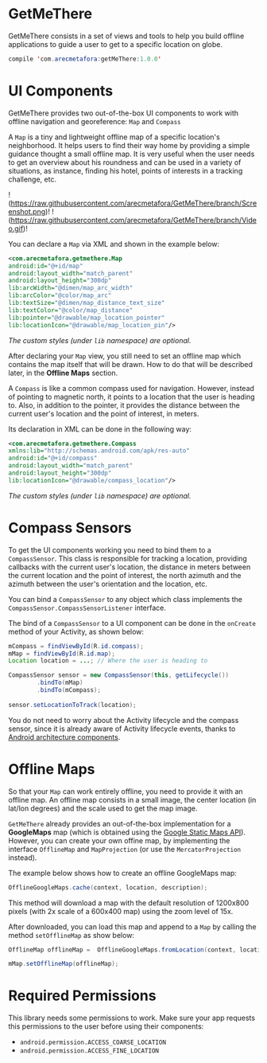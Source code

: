 
# GetMeThere

GetMeThere consists in a set of views and tools to help you build offline applications to guide a user to get to a specific location on globe.

```java
compile 'com.arecmetafora:getMeThere:1.0.0'
```

# UI Components

GetMeThere provides two out-of-the-box UI components to work with offline navigation and georeference:  `Map` and `Compass`

A `Map` is a tiny and lightweight offline map of a specific location's neighborhood. It helps users to find their way home by providing a simple guidance thought a small offline map. It is very useful when the user needs to get an overview about his roundness and can be used in a variety of situations, as instance, finding his hotel, points of interests in a tracking challenge, etc.

!(https://raw.githubusercontent.com/arecmetafora/GetMeThere/branch/Screenshot.png)!
!(https://raw.githubusercontent.com/arecmetafora/GetMeThere/branch/Video.gif)!

You can declare a `Map` via XML and shown in the example below:

```xml
<com.arecmetafora.getmethere.Map
android:id="@+id/map"
android:layout_width="match_parent"
android:layout_height="300dp"
lib:arcWidth="@dimen/map_arc_width"
lib:arcColor="@color/map_arc"
lib:textSize="@dimen/map_distance_text_size"
lib:textColor="@color/map_distance"
lib:pointer="@drawable/map_location_pointer"
lib:locationIcon="@drawable/map_location_pin"/>
```
_The custom styles (under `lib` namespace) are optional._

After declaring your `Map` view, you still need to set an offline map which contains the map itself that will be drawn. How to do that will be described later, in the **Offline Maps** section.

A `Compass` is like a common compass used for navigation. However, instead of pointing to magnetic north, it points to a location that the user is heading to. Also, in addition to the pointer, it provides the distance between the current user's location and the point of interest, in meters.

Its declaration in XML can be done in the following way:

```xml
<com.arecmetafora.getmethere.Compass
xmlns:lib="http://schemas.android.com/apk/res-auto"
android:id="@+id/compass"
android:layout_width="match_parent"
android:layout_height="300dp"
lib:locationIcon="@drawable/compass_location"/>
```

_The custom styles (under `lib` namespace) are optional._

# Compass Sensors

To get the UI components working you need to bind them to a `CompassSensor`. This class is responsible for tracking a location, providing callbacks with the current user's location, the distance in meters between the current location and the point of interest, the north azimuth and the azimuth between the user's orientation and the location, etc.

You can bind a `CompassSensor` to any object which class implements the  `CompassSensor.CompassSensorListener` interface.

The bind of a `CompassSensor` to a UI component can be done in the `onCreate` method of your Activity, as shown below:

```java
mCompass = findViewById(R.id.compass);
mMap = findViewById(R.id.map);
Location location = ...; // Where the user is heading to

CompassSensor sensor = new CompassSensor(this, getLifecycle())
		.bindTo(mMap)
		.bindTo(mCompass);
		
sensor.setLocationToTrack(location);
```
You do not need to worry about the Activity lifecycle and the compass sensor, since it is already aware of Activity lifecycle events, thanks to [Android architecture components](https://developer.android.com/topic/libraries/architecture/index.html).

# Offline Maps

So that your `Map` can work entirely offline, you need to provide it with an offline map. An offline map consists in a small image, the center location (in lat/lon degrees) and the scale used to get the map image.

`GetMeThere` already provides an out-of-the-box implementation for a **GoogleMaps** map (which is obtained using the [Google Static Maps API](https://developers.google.com/maps/documentation/static-maps/)). However, you can create your own offine map, by implementing the interface `OfflineMap` and `MapProjection` (or use the `MercatorProjection` instead).

The example below shows how to create an offline GoogleMaps map:

```java
OfflineGoogleMaps.cache(context, location, description);
```

This method will download a map with the default resolution of 1200x800 pixels (with 2x scale of a 600x400 map) using the zoom level of 15x.

After downloaded, you can load this map and append to a `Map` by calling the method `setOfflineMap` as show below:

```java
OfflineMap offlineMap =  OfflineGoogleMaps.fromLocation(context, location);

mMap.setOfflineMap(offlineMap);
```

# Required Permissions

This library needs some permissions to work. Make sure your app requests this permissions to the user before using their components:

 - `android.permission.ACCESS_COARSE_LOCATION`
 - `android.permission.ACCESS_FINE_LOCATION`

